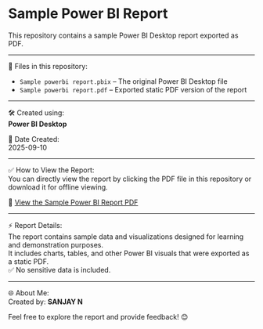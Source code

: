 # Sample Power BI Report

This repository contains a sample Power BI Desktop report exported as PDF.

---

📁 Files in this repository:
- `Sample powerbi report.pbix` – The original Power BI Desktop file
- `Sample powerbi report.pdf` – Exported static PDF version of the report

---

🛠️ Created using:  
**Power BI Desktop**

📅 Date Created:  
2025-09-10

---

✅ How to View the Report:  
You can directly view the report by clicking the PDF file in this repository or download it for offline viewing.

📄 [View the Sample Power BI Report PDF](./Sample%20powerbi%20report.pdf)

---

⚡ Report Details:  
The report contains sample data and visualizations designed for learning and demonstration purposes.  
It includes charts, tables, and other Power BI visuals that were exported as a static PDF.  
✅ No sensitive data is included.

---

🌐 About Me:  
Created by: **SANJAY N**

Feel free to explore the report and provide feedback! 😊
